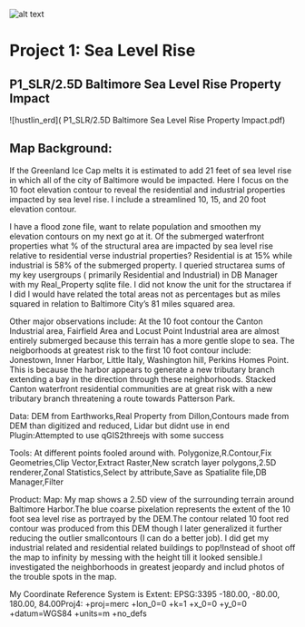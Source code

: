 
![alt text](https://nicoletrenholm.github.io/P1_SLR/glacier.PNG)



# Project 1: Sea Level Rise

##  P1_SLR/2.5D Baltimore Sea Level Rise Property Impact

![hustlin_erd]( P1_SLR/2.5D Baltimore Sea Level Rise Property Impact.pdf)

## Map Background:

If the Greenland Ice Cap melts it is estimated to add 21 feet of sea level rise in which all of the city of Baltimore would be impacted. Here I focus on the 10 foot elevation contour to reveal the residential and industrial properties impacted by sea level rise. I include a streamlined 10, 15, and 20 foot elevation contour.

I have a flood zone file, want to relate population and smoothen my elevation contours on my next go at it.
Of the submerged waterfront properties what % of the structural area are impacted by sea level rise relative to residential verse industrial properties? Residential is at 15% while industrial is 58% of the submerged property. I queried structarea sums of my key usergroups ( primarily Residential and Industrial) in DB Manager with my Real_Property sqlite file. I did not know the unit for the structarea if I did I would have related the total areas not as percentages but as miles squared in relation to Baltimore City’s 81 miles squared area.

Other major observations include: At the 10 foot contour the Canton Industrial area, Fairfield Area and Locust Point Industrial area are almost entirely submerged because this terrain has a more gentle slope to sea.
The neigborhoods at greatest risk to the first 10 foot contour include: Jonestown, Inner Harbor, Little Italy, Washington hill, Perkins Homes Point. This is because the harbor appears to generate a new tributary branch extending a bay in the direction through these neighborhoods. Stacked Canton waterfront residential communities are at great risk with a new tributary branch threatening a route towards Patterson Park.

Data: DEM from Earthworks,Real Property from Dillon,Contours made from DEM than digitized and reduced, Lidar but didnt use in end
Plugin:Attempted to use qGIS2threejs with some success

Tools:
At different points fooled around with.
Polygonize,R.Contour,Fix Geometries,Clip Vector,Extract Raster,New scratch layer polygons,2.5D renderer,Zonal Statistics,Select by attribute,Save as Spatialite file,DB Manager,Filter

Product:
Map: My map shows a 2.5D view of the surrounding terrain around Baltimore Harbor.The blue coarse pixelation represents the extent of the 10 foot sea level rise as portrayed by the DEM.The contour related 10 foot red contour was produced from this DEM though I later generalized it further reducing the outlier smallcontours (I can do a better job). I did get my industrial related and residential related buildings to pop!Instead of shoot off the map to infinity by messing with the height till it looked sensible.I investigated the neighborhoods in greatest jeopardy and includ photos of the trouble spots in the map. 

My Coordinate Reference System is Extent: EPSG:3395 -180.00, -80.00, 180.00, 84.00Proj4: +proj=merc +lon_0=0 +k=1 +x_0=0 +y_0=0 +datum=WGS84 +units=m +no_defs


